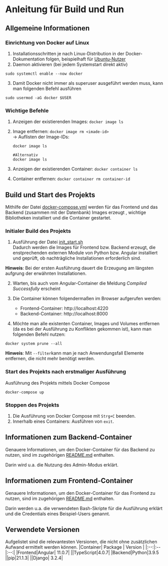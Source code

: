 # Anleitung für Build und Run

## Allgemeine Informationen
### Einrichtung von Docker auf Linux
1. Installationsschritten je nach Linux-Distribution in der Docker-Dokumentation folgen, beispielhaft für [Ubuntu-Nutzer](https://docs.docker.com/engine/install/ubuntu/) 
2. Daemon aktivieren (bei jedem Systemstart direkt aktiv)
```
sudo systemctl enable --now docker
```
3. Damit Docker nicht immer als superuser ausgeführt werden muss, kann man folgenden Befehl ausführen
```
sudo usermod -aG docker $USER
```
### Wichtige Befehle
1. Anzeigen der existierenden Images: `docker image ls`
2. Image entfernen: `docker image rm <imade-id>` <br>
&rightarrow; Auflisten der Image-IDs:
    ```
    docker image ls

    #Alternativ
    docker image ls
    ```

3. Anzeigen der existierenden Container: `docker container ls`
4. Container entfernen: `docker container rm container-id`

## Build und Start des Projekts
Mithilfe der Datei [docker-compose.yml](./docker-compose.yml) werden für das Frontend und das Backend (zusammen mit der Datenbank) Images erzeugt , wichtige Bibliotheken installiert und die Container gestartet.

### Initialer Build des Projekts
1. Ausführung der Datei [init_start.sh](./init_start.sh) <br>
Dadurch werden die Images für Frontend bzw. Backend erzeugt, die enstprechenden externen Module von Python bzw. Angular installiert und geprüft, ob nachträgliche Installationen erforderlich sind.

**Hinweis**: Bei der ersten Ausführung dauert die Erzeugung am längsten aufgrung der erwähnten Installationen.

2. Warten, bis auch vom Angular-Container die Meldung *Compiled Successfully* erscheint
3. Die Container können folgendermaßen im Browser aufgerufen werden:
    * Frontend-Container: http://localhost:4220 
    * Backend-Container: http://localhost:8000

4. Möchte man alle existenten Container, Images und Volumes entfernen (da es bei der Ausführung zu Konflikten gekommen ist), kann man folgenden Befehl nutzen:
```
docker system prune --all
```
**Hinweis**: Mit `--filter`kann man je nach Anwendungsfall Elemente entfernen, die nicht mehr benötigt werden.

### Start des Projekts nach erstmaliger Ausführung
Ausführung des Projekts mittels Docker Compose
```
docker-compose up
```

### Stoppen des Projekts
1. Die Ausführung von Docker Compose mit `Strg+C` beenden.
2. Innerhalb eines Containers: Ausführen von `exit`.

## Informationen zum Backend-Container
Genauere Informationen, um den Docker-Container für das Backend zu nutzen, sind im zugehörigen [README.md](./djangoMedPlanner/README.md) enthalten.

Darin wird u.a. die Nutzung des Admin-Modus erklärt.

## Informationen zum Frontend-Container
Genauere Informationen, um den Docker-Container für das Frontend zu nutzen, sind im zugehörigen [README.md](./ngMedPlanner/README.md) enthalten.<br>

Darin werden u.a. die verwendeten Bash-Skripte für die Ausführung erklärt und die Credentials eines Beispiel-Users genannt.

## Verwendete Versionen
Aufgelistet sind die relevantesten Versionen, die nicht ohne zusätzlichen Aufwand ermittelt werden können.
|Container| Package | Version |
|:--:|:--|:--:|
|Frontend|Angular| 11.0.7|
||TypeScript|4.0.7|
|Backend|Python|3.9.5
||pip|21.1.3|
||Django| 3.2.4|
